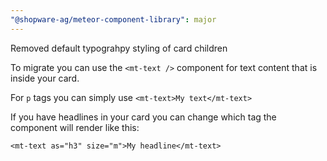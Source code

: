 ```yaml
---
"@shopware-ag/meteor-component-library": major
---
```


Removed default typograhpy styling of card children

To migrate you can use the `<mt-text />` component for text content
that is inside your card.

For `p` tags you can simply use `<mt-text>My text</mt-text>`

If you have headlines in your card you can change which tag the
component will render like this:

```
<mt-text as="h3" size="m">My headline</mt-text>
```
